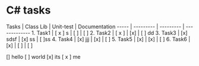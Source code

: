 <h1>C# tasks</h1>
Tasks | Class Lib | Unit-test | Documentation
----- | --------- | --------- | -------------
1. Task1 | [ x ] s | [ ] | [ ]
2. Task2 | [ x ] | [x] | [ ] dd
3. Task3 | [x] sdsf | [x] ss | [ ]ss
4. Task4 | [x] jjj | [x] | [ ]
5. Task5 | [x] | [x] | [ ]
6. Task6 | [x] | [ ] | [ ]


[] hello
[ ] world
[x] its
[ x ] me
